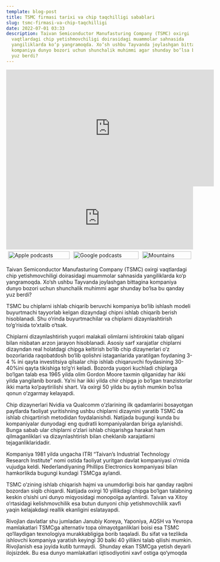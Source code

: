 ```yaml
---
template: blog-post
title: TSMC firmasi tarixi va chip taqchilligi sabablari
slug: tsmc-firmasi-va-chip-taqchilligi
date: 2022-07-01 03:33
description: Taivan Semiconductor Manufasturing Company (TSMC) oxirgi
  vaqtlardagi chip yetishmovchiligi doirasidagi muammolar sahnasida
  yangiliklarda ko‘p yangramoqda. Xo‘sh ushbu Tayvanda joylashgan bittagina
  kompaniya dunyo bozori uchun shunchalik muhimmi agar shunday bo‘lsa bu qanday
  yuz berdi?
---
```

<iframe width="560" height="315" src="https://www.youtube.com/embed/hc6HZdkStXQ" title="YouTube video player" frameborder="0" allow="accelerometer; autoplay; clipboard-write; encrypted-media; gyroscope; picture-in-picture" allowfullscreen></iframe>

<iframe style="border: none;max-width: 100%;width:1px;min-width:100%;" height="170" scrolling="no" src="https://redcircle.com/embedded-player/sh/5cf6879e-e07d-4e34-8f03-8ff07826cfe8/ep/3094c52d-e78c-4512-99c6-24e177bbe998">
</iframe>

<style>
    .row {
    display: flex;
    }

    .column {
    flex: 33.33%;
    padding: 5px;
    }
</style>

<div class="row">
  <div class="column">
    <a href="https://podcasts.apple.com/us/podcast/yap-yangi-podcast/id1624016740" ><img src="/assets/apple_badge_76.png" alt="Apple podcasts" style="width:100%"> </a>
  </div>
  <div class="column">
    <a href="https://www.google.com/podcasts?feed=aHR0cHM6Ly9mZWVkcy5yZWRjaXJjbGUuY29tLzVjZjY4NzllLWUwN2QtNGUzNC04ZjAzLThmZjA3ODI2Y2ZlOA%3D%3D"><img src="/assets/google_badge.png" alt="Google podcasts" style="width:100%"></a>
  </div>
  <div class="column">
    <a href="https://open.spotify.com/show/1wxWoN2jjmMzlSdOwuOlf2"><img src="/assets/spotify-badge.png" alt="Mountains" style="width:100%"></a>
  </div>
</div>



Taivan Semiconductor Manufasturing Company (TSMC) oxirgi vaqtlardagi chip yetishmovchiligi doirasidagi muammolar sahnasida yangiliklarda ko‘p yangramoqda. Xo‘sh ushbu Tayvanda joylashgan bittagina kompaniya dunyo bozori uchun shunchalik muhimmi agar shunday bo‘lsa bu qanday yuz berdi?


TSMC bu chiplarni ishlab chiqarib beruvchi kompaniya bo‘lib ishlash modeli buyurtmachi tayyorlab kelgan dizayndagi chipni ishlab chiqarib berish hisoblanadi. Shu o‘rinda buyurtmachilar va chiplarni dizaynlashtirish to‘g‘risida to‘xtalib o‘tsak.

Chiplarni dizaynlashtirish yuqori malakali olimlarni ishtirokini talab qilgani bilan nisbatan arzon jarayon hisoblanadi. Asosiy sarf xarajatlar chiplarni dizayndan real holatdagi chipga keltirish bo‘lib chip dizaynerlari o‘z bozorlarida raqobatdosh bo‘lib qolishni istaganlarida yaratilgan foydaning 3-4 % ini qayta investitsiya qilsalar chip ishlab chiqaruvchi foydasining 30-40%ini qayta tikishiga to‘g‘ri keladi. Bozorda yuqori kuchladi chiplarga bo‘lgan talab esa 1965 yilda olim Gordon Moore taxmin qilganiday har ikki yilda yangilanib boradi. Yaʼni har ikki yilda chir chipga jo bo‘lgan tranzistorlar ikki marta ko‘paytirilishi shart. Va oxirgi 50 yilda bu aytish mumkin bo‘lsa qonun o‘zgarmay kelayapdi.

Chip dizaynerlari Nvidia va Qualcomm o‘zlarining ilk qadamlarini bosayotgan paytlarda faoliyat yuritishning ushbu chiplarni dizaynini yaratib TSMC da ishlab chiqartirish metodidan foydalanishdi. Natijada bugungi kunda bu kompaniyalar dunyodagi eng qudratli kompaniyalardan biriga aylanishdi. Bunga sabab ular chiplarni o‘zlari ishlab chiqarishga harakat ham qilmaganliklari va dizaynlashtirish bilan cheklanib xarajatlarni tejaganliklaridadir.

Kompaniya 1981 yilda ungacha ITRI “Taivanʼs Industrial Technology Research Institute” nomi ostida faoliyat yuritgan davlat kompaniyasi o‘rnida vujudga keldi. Nederlandiyaning Phillips Electronics kompaniyasi bilan hamkorlikda bugungi kundagi TSMCga aylandi.

TSMC o‘zining ishlab chiqarish hajmi va unumdorligi bois har qanday raqibni bozordan siqib chiqardi. Natijada oxirgi 10 yillikdagi chipga bo‘lgan talabning keskin o‘sishi uni dunyo miqyosidagi monopolga aylantirdi. Taivan va Xitoy o‘rtasidagi kelishmovchilik esa butun dunyoni chip yetishmovchilik xavfi yaqin kelajakdagi reallik ekanligini eslatayapdi.

Rivojlan davlatlar shu jumladan Janubiy Koreya, Yaponiya, AQSH va Yevropa mamlakatlari TSMCga alternativ topa olmayotganliklari boisi esa TSMC qo‘llaydigan texnologiya murakkabligiga borib taqaladi. Bu sifat va tezlikda ishlovchi kompaniya yaratish keyingi 30 balki 40 yillikni talab qilishi mumkin. Rivojlanish esa joyida kutib turmaydi.  Shunday ekan TSMCga yetish deyarli ilojsizdek. Bu esa dunyo mamlakatlari iqtisodiyotini xavf ostiga qo‘ymoqda